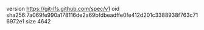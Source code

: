 version https://git-lfs.github.com/spec/v1
oid sha256:7a069fe990a178116de2a69bfdbeadffe0fe412d201c3388938f763c716972e1
size 4642
